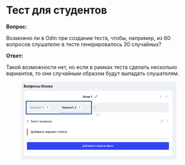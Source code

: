 # Тест для студентов

**Вопрос:**

Возможно ли в Odin при создании теста, чтобы, например, из 60 вопросов слушателю в тесте генерировалось 30 случайных?

**Ответ:**

Такой возможности нет, но если в рамках теста сделать несколько вариантов, то они случайным образом будут выпадать слушателям.

<figure><img src="../.gitbook/assets/image (15).png" alt=""><figcaption></figcaption></figure>
